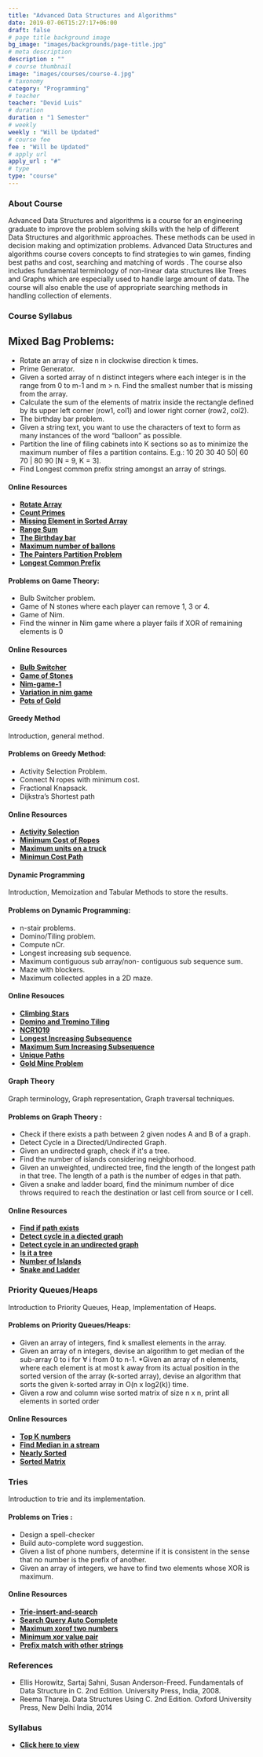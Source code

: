 ```yaml
---
title: "Advanced Data Structures and Algorithms"
date: 2019-07-06T15:27:17+06:00
draft: false
# page title background image
bg_image: "images/backgrounds/page-title.jpg"
# meta description
description : ""
# course thumbnail
image: "images/courses/course-4.jpg"
# taxonomy
category: "Programming"
# teacher
teacher: "Devid Luis"
# duration
duration : "1 Semester"
# weekly
weekly : "Will be Updated"
# course fee
fee : "Will be Updated"
# apply url
apply_url : "#"
# type
type: "course"
---
```



### About Course

Advanced Data Structures and algorithms is a course for an engineering graduate to improve 
the problem solving skills with the help of different Data Structures and algorithmic
approaches. These methods can be used in decision making and optimization problems.
Advanced Data Structures and algorithms course covers concepts to find strategies to win 
games, finding best paths and cost, searching and matching of words . The course also
includes fundamental terminology of non-linear data structures like Trees and Graphs which
are especially used to handle large amount of data. The course will also enable the use of
appropriate searching methods in handling collection of elements.

### Course Syllabus
## Mixed Bag Problems:
* Rotate an array of size n in clockwise direction k times.
* Prime Generator.
* Given a sorted array of n distinct integers where each integer is in the range from 0 
to m-1 and m > n. Find the smallest number that is missing from the array.
* Calculate the sum of the elements of matrix inside the rectangle defined by its upper left corner (row1, col1) and lower right corner (row2, col2).
* The birthday bar problem.
* Given a string text, you want to use the characters of text to form as many instances of the word “balloon” as possible.
* Partition the line of filing cabinets into K sections so as to minimize the maximum number of files a partition contains. E.g.: 10 20 30 40 50| 60 70 | 80 90 [N = 9, K = 3].
* Find Longest common prefix string amongst an array of strings.

#### Online Resources
* **[Rotate Array](https://leetcode.com/problems/rotate-array/)**
*  **[Count Primes](https://leetcode.com/problems/count-primes/)**
* **[Missing Element in Sorted Array](https://leetcode.com/problems/missing-element-in-sorted-array/)**
* **[Range Sum](https://leetcode.com/problems/range-sum-query-2d-immutable/)**
* **[The Birthday bar](https://www.hackerrank.com/challenges/the-birthday-bar/problem)**
* **[Maximum number of ballons](https://leetcode.com/problems/maximum-number-of-balloons/)**
* **[The Painters Partition Problem](https://practice.geeksforgeeks.org/problems/the-painters-partition-problem1535/1)**
* **[Longest Common Prefix](https://leetcode.com/problems/longest-common-prefix/)**

#### Problems on Game Theory:
* Bulb Switcher problem.
* Game of N stones where each player can remove 1, 3 or 4.
* Game of Nim.
* Find the winner in Nim game where a player fails if XOR of remaining elements is 0

#### Online Resources
* **[Bulb Switcher](https://leetcode.com/problems/bulb-switcher/)**
* **[Game of Stones](https://www.hackerrank.com/challenges/game-of-stones-1/problem)**
* **[Nim-game-1](https://www.hackerrank.com/challenges/nim-game-1/problem)**
* **[Variation in nim game](https://practice.geeksforgeeks.org/problems/variation-in-nim-game4317/1)**
* **[Pots of Gold](https://practice.geeksforgeeks.org/problems/pots-of-gold-game/1)**

#### Greedy Method
 Introduction, general method.

#### Problems on Greedy Method:
* Activity Selection Problem.
* Connect N ropes with minimum cost.
* Fractional Knapsack.
* Dijkstra’s Shortest path

#### Online Resources
* **[Activity Selection](https://practice.geeksforgeeks.org/problems/activity-selection-1587115620/1)**
*  **[Minimum Cost of Ropes](https://practice.geeksforgeeks.org/problems/minimum-cost-of-ropes-1587115620/1)**
* **[Maximum units on a truck](https://leetcode.com/problems/maximum-units-on-a-truck/)**
* **[Minimun Cost Path](https://practice.geeksforgeeks.org/problems/minimum-cost-path3833/1)**

#### Dynamic Programming 
Introduction, Memoization and Tabular Methods to store the results.

#### Problems on Dynamic Programming:
* n-stair problems.
* Domino/Tiling problem.
* Compute nCr.
* Longest increasing sub sequence.
* Maximum contiguous sub array/non- contiguous sub sequence sum.
* Maze with blockers.
* Maximum collected apples in a 2D maze.

#### Online Resouces
* **[Climbing Stars](https://leetcode.com/problems/climbing-stairs/)**
* **[Domino and Tromino Tiling](https://leetcode.com/problems/domino-and-tromino-tiling/)**
* **[NCR1019](https://practice.geeksforgeeks.org/problems/ncr1019/1)**
* **[Longest Increasing Subsequence](https://practice.geeksforgeeks.org/problems/longest-increasing-subsequence-1587115620/1)**
* **[Maximum Sum Increasing Subsequence](https://practice.geeksforgeeks.org/problems/maximum-sum-increasing-subsequence4749/1)**
* **[Unique Paths](https://leetcode.com/problems/unique-paths-ii/)**
* **[Gold Mine Problem](https://practice.geeksforgeeks.org/problems/gold-mine-problem2608/1)**

#### Graph Theory
Graph terminology, Graph representation, Graph traversal techniques.

#### Problems on Graph Theory :
* Check if there exists a path between 2 given nodes A and B of a graph.
*  Detect Cycle in a Directed/Undirected Graph.
* Given an undirected graph, check if it's a tree.
*  Find the number of islands considering neighborhood.
*   Given an unweighted, undirected tree, find the length of the longest path in that tree. The length of a path is the number of edges in that path.
*  Given a snake and ladder board, find the minimum number of dice throws required to reach the destination or last cell from source or I cell.

#### Online Resources
* **[Find if path exists](https://leetcode.com/problems/find-if-path-exists-in-graph/)**
* **[Detect cycle in a diected graph](https://practice.geeksforgeeks.org/problems/detect-cycle-in-a-directed-graph/1)**
* **[Detect cycle in an undirected graph](https://practice.geeksforgeeks.org/problems/detect-cycle-in-an-undirected-graph/1)**
* **[Is it a tree](https://www.codingninjas.com/studio/problems/is-it-a-tree_630511)**
* **[Number of Islands](https://leetcode.com/problems/number-of-islands/)**
* **[Snake and Ladder](https://practice.geeksforgeeks.org/problems/snake-and-ladder-problem4816/1)**

### Priority Queues/Heaps 
Introduction to Priority Queues, Heap, Implementation of Heaps.

#### Problems on Priority Queues/Heaps:
* Given an array of integers, find k smallest elements in the array.
*  Given an array of n integers, devise an algorithm to get median of the sub-array 0 to 
i for ∀ i from 0 to n-1.
*Given an array of n elements, where each element is at most k away from its actual  position in the sorted version of the array (k-sorted array), devise an algorithm that sorts the given k-sorted array in O(n x log2(k)) time.
* Given a row and column wise sorted matrix of size n x n, print all elements in sorted
order

#### Online Resources
* **[Top K numbers](https://practice.geeksforgeeks.org/problems/top-k-numbers3425/1)**
* **[Find Median in a stream](https://practice.geeksforgeeks.org/problems/find-median-in-a-stream-1587115620/1)**
* **[Nearly Sorted](https://practice.geeksforgeeks.org/problems/nearly-sorted-1587115620/1)**
* **[Sorted Matrix](https://www.codingninjas.com/studio/problems/sorted-matrix_758931)**

### Tries
Introduction to trie and its implementation.

#### Problems on Tries :
* Design a spell-checker
* Build auto-complete word suggestion.
* Given a list of phone numbers, determine if it is consistent in the sense that no
number is the prefix of another.
* Given an array of integers, we have to find two elements whose XOR is maximum.

#### Online Resources
* **[Trie-insert-and-search](https://practice.geeksforgeeks.org/problems/trie-insert-and-search0651/1)**
* **[Search Query Auto Complete](https://practice.geeksforgeeks.org/problems/search-query-auto-complete/1)**
* **[Maximum xorof two numbers](https://leetcode.com/problems/maximum-xor-of-two-numbers-in-an-array/)**
* **[Minimum xor value pair](https://practice.geeksforgeeks.org/problems/minimum-xor-value-pair/1)**
* **[Prefix match with other strings](https://practice.geeksforgeeks.org/problems/prefix-match-with-other-strings/1)**

### References
* Ellis Horowitz, Sartaj Sahni, Susan Anderson-Freed. Fundamentals of Data Structure in C. 2nd Edition. University Press, India, 2008.
* Reema Thareja. Data Structures Using C. 2nd Edition. Oxford University Press, New Delhi India,
2014

### Syllabus
- **[Click here to view](https://drive.google.com/file/d/1YwrkSzvqiHlwG1Yt7DqqNLR7BUjuzCPi/view?usp=sharing)**
